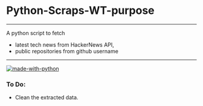 # Python-Scraps-WT-purpose
----
A python script to fetch 
* latest tech news from HackerNews API, 
* public repositories from github username
-----
[![made-with-python](https://img.shields.io/badge/Made%20with-Python-173680.svg)](https://www.python.org/)
<br/>
### To Do:
* Clean the extracted data.
